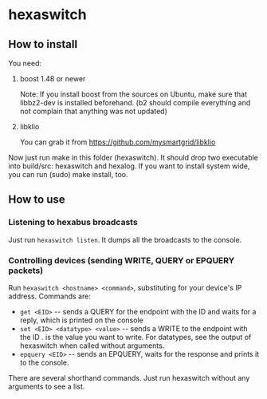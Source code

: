 hexaswitch
==========

How to install
--------------

You need:
1. boost 1.48 or newer

   Note: If you install boost from the sources on Ubuntu, make sure that libbz2-dev is installed beforehand. (b2 should compile everything and not complain that anything was not updated)

2. libklio

   You can grab it from https://github.com/mysmartgrid/libklio

Now just run make in this folder (hexaswitch). It should drop two executable into build/src: hexaswitch and hexalog. If you want to install system wide, you can run (sudo) make install, too.

How to use
----------

### Listening to hexabus broadcasts

Just run `hexaswitch listen`. It dumps all the broadcasts to the console.

### Controlling devices (sending WRITE, QUERY or EPQUERY packets)

Run `hexaswitch <hostname> <command>`, substituting <hostname> for your device's IP address. Commands are:

* `get <EID>` -- sends a QUERY for the endpoint with the ID <EID> and waits for a reply, which is printed on the console
* `set <EID> <datatype> <value>` -- sends a WRITE to the endpoint with the ID <EID>. <value> is the value you want to write. For datatypes, see the output of hexaswitch when called without arguments.
* `epquery <EID>` -- sends an EPQUERY, waits for the response and prints it to the console.

There are several shorthand commands. Just run hexaswitch without any arguments to see a list.

